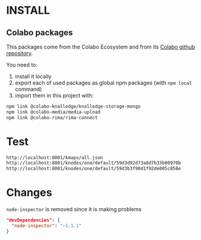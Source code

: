 # INSTALL

## Colabo packages

This packages come from the Colabo Ecosystem and from its [Colabo github repository](https://github.com/cha-os/knalledge).

You need to:

1. install it locally
2. export each of used packages as global npm packages (with `npm local` command)
3. import them in this project with:

```sh
npm link @colabo-knalledge/knalledge-storage-mongo
npm link @colabo-media/media-upload
npm link @colabo-rima/rima-connect
```

# Test

```sh
http://localhost:8001/kmaps/all.json
http://localhost:8001/knodes/one/default/59d3d92d73a8d7b33b00970b
http://localhost:8001/knodes/one/default/59d3b3f90d1f92de005c858e
```

# Changes

`node-inspector` is removed since it is making problems

```json
"devDependencies": {
  "node-inspector": "~1.1.1"
}
```

